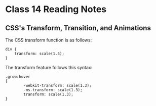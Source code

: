 # Class 14 Reading Notes

## CSS's Transform, Transition, and Animations

The CSS transform function is as follows:
```
div {
    transform: scale(1.5);
}

```

The transform feature follows this syntax:

```
.grow:hover
{
        -webkit-transform: scale(1.3);
        -ms-transform: scale(1.3);
        transform: scale(1.3);
}
```


